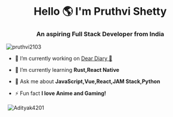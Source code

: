 <h1 align="center">Hello 🌎 I'm Pruthvi Shetty</h1>
<h3 align="center">An aspiring Full Stack Developer from India</h3>

<p align="left"> <img src="https://komarev.com/ghpvc/?username=pruthvi2103&label=Profile%20views&color=000000&style=flat" alt="pruthvi2103" /> </p>

- 🔭 I’m currently working on [Dear Diary 📖](https://github.com/Dear-Diary-Project)

- 🌱 I’m currently learning **Rust,React Native**

- 💬 Ask me about **JavaScript,Vue,React,JAM Stack,Python**

- ⚡ Fun fact **I love Anime and Gaming!**


<p>&nbsp;<img align="center" src="https://github-readme-stats.vercel.app/api?username=pruthvi2103&show_icons=true&theme=dark&locale=en" alt="Adityak4201" /></p>
